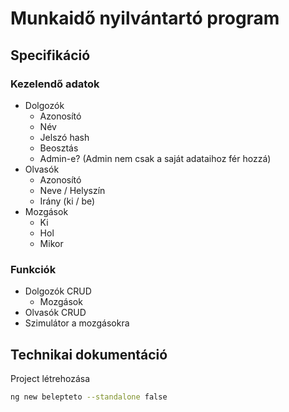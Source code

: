 # Munkaidő nyilvántartó program

## Specifikáció

### Kezelendő adatok
- Dolgozók
  - Azonosító
  - Név
  - Jelszó hash
  - Beosztás
  - Admin-e? (Admin nem csak a saját adataihoz fér hozzá)
- Olvasók
  - Azonosító
  - Neve / Helyszín
  - Irány (ki / be)
- Mozgások
  - Ki
  - Hol
  - Mikor

### Funkciók
- Dolgozók CRUD
  - Mozgások
- Olvasók CRUD
- Szimulátor a mozgásokra

## Technikai dokumentáció
Project létrehozása
``` bash
ng new belepteto --standalone false
```
